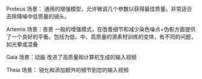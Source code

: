 Proteus
场景：
通用的增强模型，允许微调几个参数以获得最佳质量。非常适合去除降噪中低质量的镜头。

Artemis
场景：夜景
一般的增强模式，在改善细节和减少染色噪点+伪影方面提供了一个良好的平衡。包括为低、中、高质量的源素材训练的变体，有不同的问题，如光晕或混叠

Gaia
场景：动画
改进了高质量和计算机生成的输入视频

Theia
场景：
锐化和添加额外的细节到您的输入视频
